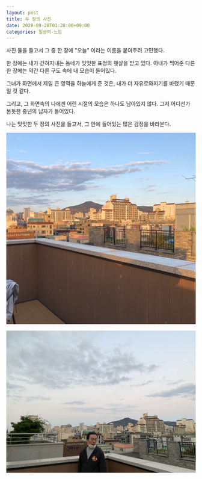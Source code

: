 ```yaml
---
layout: post
title: 두 장의 사진
date: 2020-09-28T01:28:00+09:00
categories: 일상의-느낌
---
```


사진 둘을 들고서 그 중 한 장에 "오늘" 이라는 이름을 붙여주려 고민했다.

한 장에는 내가 갇혀지내는 동네가 밋밋한 표정의 햇살을 받고 있다. 아내가 찍어준 다른 한 장에는 약간 다른 구도 속에 내 모습이 들어있다.

그녀가 화면에서 제일 큰 영역을 하늘에게 준 것은, 내가 더 자유로와지기를 바랬기 때문일 것 같다.

그리고, 그 화면속의 나에겐 어린 시절의 모습은 하나도 남아있지 않다. 그저 어디선가 본듯한 중년의 남자가 들어있다.

나는 밋밋한 두 장의 사진을 들고서, 그 안에 들어있는 많은 감정을 바라본다.

![ ](/assets/media/2020/IMG_0362.jpg)

![ ](/assets/media/2020/IMG_9965.jpg)

